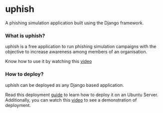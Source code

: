 <h1>uphish</h1>
<p>A phishing simulation application built using the Django framework.</p>

<h3>What is uphish?</h3>
<p>
  uphish is a free application to run phishing simulation campaigns with the objective to increase awareness among members of an organisation.

  Know how to use it by watching this <a href="https://www.youtube.com/watch?v=m4hL0ONFjK4">video</a>
</p>

<h3>How to deploy?</h3>
<p>
  uphish can be deployed as any Django based application.

  Read this deployment <a href="https://drive.google.com/file/d/1DgDFcuu9KFuOZll11IA6g7M2FB2z_Wph/view?usp=sharing">
    guide</a> to learn how to deploy it on an Ubuntu Server.
  Additionally, you can watch this <a href="https://www.youtube.com/watch?v=8J8Kqkh1X9o">video</a> to see a demonstration of deployment.
</p>
